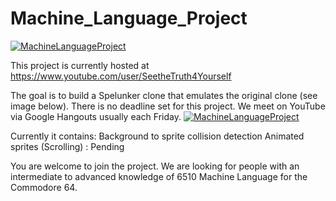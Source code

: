 # Machine_Language_Project

[![MachineLanguageProject](https://github.com/smorrow8859/Machine_Language_Project/SpelunkerWeek6.png)](#features)

This project is currently hosted at 
https://www.youtube.com/user/SeetheTruth4Yourself

The goal is to build a Spelunker clone that emulates the original clone (see image below). There is no deadline set for this project. We meet on YouTube via Google Hangouts usually each Friday.
[![MachineLanguageProject](https://github.com/smorrow8859/Machine_Language_Project/blob/master/Spelunker1983C64.PNG)](#features)

Currently it contains:
Background to sprite collision detection
Animated sprites
(Scrolling) : Pending 

You are welcome to join the project. We are looking for people with an intermediate to advanced knowledge of 6510 Machine Language for the Commodore 64. 

